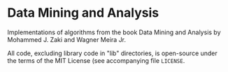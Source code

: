 Data Mining and Analysis
========================

Implementations of algorithms from the book Data Mining and Analysis by
Mohammed J. Zaki and Wagner Meira Jr.

All code, excluding library code in "lib" directories, is open-source under
the terms of the MIT License (see accompanying file `LICENSE`.
